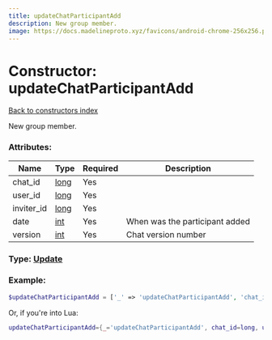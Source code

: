 ```yaml
---
title: updateChatParticipantAdd
description: New group member.
image: https://docs.madelineproto.xyz/favicons/android-chrome-256x256.png
---
```

# Constructor: updateChatParticipantAdd  
[Back to constructors index](index.md)



New group member.

### Attributes:

| Name     |    Type       | Required | Description |
|----------|---------------|----------|-------------|
|chat\_id|[long](../types/long.md) | Yes|
|user\_id|[long](../types/long.md) | Yes|
|inviter\_id|[long](../types/long.md) | Yes|
|date|[int](../types/int.md) | Yes|When was the participant added|
|version|[int](../types/int.md) | Yes|Chat version number|



### Type: [Update](../types/Update.md)


### Example:

```php
$updateChatParticipantAdd = ['_' => 'updateChatParticipantAdd', 'chat_id' => long, 'user_id' => long, 'inviter_id' => long, 'date' => int, 'version' => int];
```  


Or, if you're into Lua:

```lua
updateChatParticipantAdd={_='updateChatParticipantAdd', chat_id=long, user_id=long, inviter_id=long, date=int, version=int}

```


